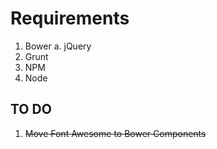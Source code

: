 # Requirements

1. Bower
	a. jQuery
2. Grunt
3. NPM
4. Node 


## TO DO
1. <del>Move Font Awesome to Bower Components</del>